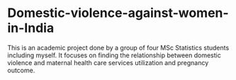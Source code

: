# Domestic-violence-against-women-in-India
This is an academic project done by a group of four MSc Statistics students including myself. It focuses on finding the relationship between domestic violence and maternal health care services utilization and pregnancy outcome.
